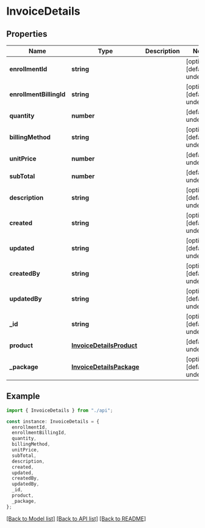 # InvoiceDetails

## Properties

| Name                    | Type                                                  | Description | Notes                             |
| ----------------------- | ----------------------------------------------------- | ----------- | --------------------------------- |
| **enrollmentId**        | **string**                                            |             | [optional] [default to undefined] |
| **enrollmentBillingId** | **string**                                            |             | [optional] [default to undefined] |
| **quantity**            | **number**                                            |             | [default to undefined]            |
| **billingMethod**       | **string**                                            |             | [optional] [default to undefined] |
| **unitPrice**           | **number**                                            |             | [default to undefined]            |
| **subTotal**            | **number**                                            |             | [default to undefined]            |
| **description**         | **string**                                            |             | [optional] [default to undefined] |
| **created**             | **string**                                            |             | [optional] [default to undefined] |
| **updated**             | **string**                                            |             | [optional] [default to undefined] |
| **createdBy**           | **string**                                            |             | [optional] [default to undefined] |
| **updatedBy**           | **string**                                            |             | [optional] [default to undefined] |
| **\_id**                | **string**                                            |             | [optional] [default to undefined] |
| **product**             | [**InvoiceDetailsProduct**](InvoiceDetailsProduct.md) |             | [default to undefined]            |
| **\_package**           | [**InvoiceDetailsPackage**](InvoiceDetailsPackage.md) |             | [optional] [default to undefined] |

## Example

```typescript
import { InvoiceDetails } from "./api";

const instance: InvoiceDetails = {
  enrollmentId,
  enrollmentBillingId,
  quantity,
  billingMethod,
  unitPrice,
  subTotal,
  description,
  created,
  updated,
  createdBy,
  updatedBy,
  _id,
  product,
  _package,
};
```

[[Back to Model list]](../README.md#documentation-for-models) [[Back to API list]](../README.md#documentation-for-api-endpoints) [[Back to README]](../README.md)
